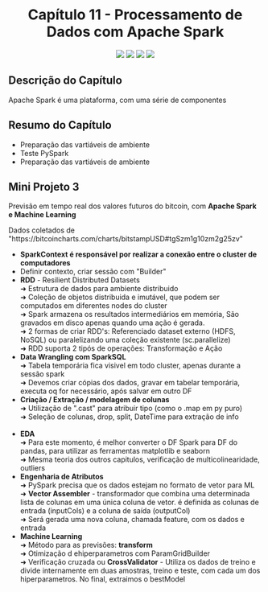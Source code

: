 <h1 align="center"> Capítulo 11 - Processamento de Dados com Apache Spark</h1>

<p align="center">
  <img src="https://img.shields.io/badge/Python-FFD43B?style=for-the-badge&logo=python&logoColor=blue">
  <img src="https://img.shields.io/badge/Apache_Spark-FFFFFF?style=for-the-badge&logo=apachespark&logoColor=#E35A16">
  <img src="https://img.shields.io/badge/numpy-%23013243.svg?style=for-the-badge&logo=numpy&logoColor=white">
  <img src="https://img.shields.io/badge/scikit_learn-F7931E?style=for-the-badge&logo=scikit-learn&logoColor=white">
</p>

<h2>Descrição do Capítulo</h2>
<p>Apache Spark é uma plataforma, com uma série de componentes</p>

<h2>Resumo do Capítulo</h2>
<ul>
 <li>Preparação das vartiáveis de ambiente</li>
 <li>Teste PySpark</li>
 <li>Preparação das vartiáveis de ambiente</li>
</ul>

<h2>Mini Projeto 3</h2>
<p>Previsão em tempo real dos valores futuros do bitcoin, com <b>Apache Spark e Machine Learning</b></p>
<p>Dados coletados de "https://bitcoincharts.com/charts/bitstampUSD#tgSzm1g10zm2g25zv"</p>

<ul>
   <li><b>SparkContext  é responsável por realizar a conexão entre o cluster de computadores</b></li>
   <li>Definir contexto, criar sessão com "Builder"</li>
   <li><b>RDD</b> - Resilient Distributed Datasets</li>
   ➜ Estrutura de dados para ambiente distribuido<br>
   ➜ Coleção de objetos distribuida e imutável, que podem ser computados em diferentes nodes do cluster<br>
   ➜ Spark armazena os resultados intermediários em memória, São gravados em disco apenas quando uma ação é gerada.<br>
   ➜ 2 formas de criar RDD's: Referenciado dataset externo (HDFS, NoSQL) ou paralelizando uma coleção existente (sc.parallelize)<br>
   ➜ RDD suporta 2 tipós de operações: Transformação e Ação<br>
   <li><b>Data Wrangling com SparkSQL</b></li>
   ➜ Tabela temporária fica visivel em todo cluster, apenas durante a sessão spark<br>
   ➜ Devemos criar cópias dos dados, gravar em tabelar temporária, executa oq for necessário, após salvar em outro DF<br>
  <li><b>Criação / Extração / modelagem de colunas</b></li>
   ➜ Utilização de ".cast" para atribuir tipo (como o .map em py puro)<br>
   ➜ Seleção de colunas, drop, split, DateTime para extração de info<br><br>
  <li><b>EDA</b></li>
  ➜ Para este momento, é melhor converter o DF Spark para DF do pandas, para utilizar as ferramentas matplotlib e seaborn<br>
  ➜ Mesma teoria dos outros capitulos, verificação de multicolinearidade, outliers
  <li><b>Engenharia de Atributos</b></li>
  ➜ PySpark precisa que os dados estejam no formato de vetor para ML<br>
  ➜ <b>Vector Assembler</b> - transformador  que  combina  uma determinada lista de colunas em uma única coluna de vetor. é definida as colunas de entrada (inputCols) e a coluna de saída (outputCol)<br>
  ➜ Será gerada uma nova coluna, chamada feature, com os dados e entrada
  <li><b>Machine Learning</b></li>
  ➜ Método para as previsões: <b>transform</b><br>
  ➜ Otimização d ehiperparametros com ParamGridBuilder<br>
  ➜ Verificação cruzada ou <b>CrossValidator</b> - Utiliza os dados de treino e divide internamente em duas amostras, treino e teste, com cada um dos hiperparametros. No final, extraimos o bestModel<br>
</ul>






      
